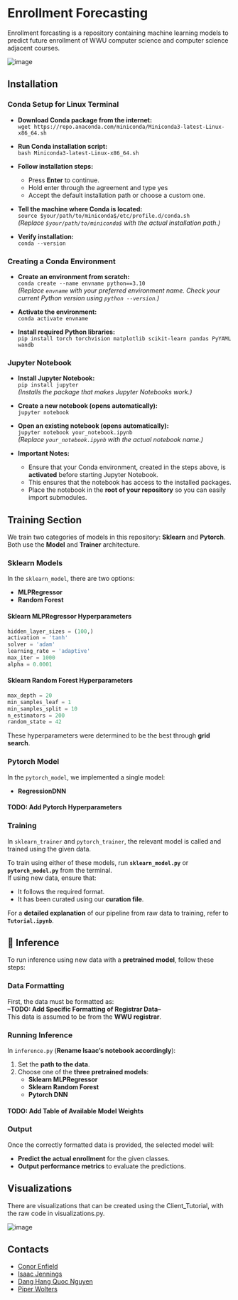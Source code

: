 # Enrollment Forecasting

Enrollment forcasting is a repository containing machine learning models to predict future enrollment of WWU computer science and computer science adjacent courses. 


![image](https://github.com/user-attachments/assets/790a74aa-7c1c-4a39-995a-fb29214cec82)

## Installation

### Conda Setup for Linux Terminal  

- **Download Conda package from the internet:**  
  `wget https://repo.anaconda.com/miniconda/Miniconda3-latest-Linux-x86_64.sh`  

- **Run Conda installation script:**  
  `bash Miniconda3-latest-Linux-x86_64.sh`  

- **Follow installation steps:**  
  - Press **Enter** to continue.  
  - Hold enter through the agreement and type yes 
  - Accept the default installation path or choose a custom one.  

- **Tell the machine where Conda is located:**  
  `source $your/path/to/miniconda$/etc/profile.d/conda.sh`  
  *(Replace `$your/path/to/miniconda$` with the actual installation path.)*  

- **Verify installation:**  
  `conda --version`  

### Creating a Conda Environment  

- **Create an environment from scratch:**  
  `conda create --name envname python==3.10`  
  *(Replace `envname` with your preferred environment name. Check your current Python version using `python --version`.)*  

- **Activate the environment:**  
  `conda activate envname`  

- **Install required Python libraries:**  
  `pip install torch torchvision matplotlib scikit-learn pandas PyYAML wandb`

### Jupyter Notebook  

- **Install Jupyter Notebook:**  
  `pip install jupyter`  
  *(Installs the package that makes Jupyter Notebooks work.)*  

- **Create a new notebook (opens automatically):**  
  `jupyter notebook`  

- **Open an existing notebook (opens automatically):**  
  `jupyter notebook your_notebook.ipynb`  
  *(Replace `your_notebook.ipynb` with the actual notebook name.)*  

- **Important Notes:**  
  - Ensure that your Conda environment, created in the steps above, is **activated** before starting Jupyter Notebook.  
  - This ensures that the notebook has access to the installed packages.  
  - Place the notebook in the **root of your repository** so you can easily import submodules.  

## Training Section  

We train two categories of models in this repository: **Sklearn** and **Pytorch**.  
Both use the **Model** and **Trainer** architecture.  

### Sklearn Models  
In the `sklearn_model`, there are two options:  
- **MLPRegressor**  
- **Random Forest**  

#### Sklearn MLPRegressor Hyperparameters  
```python
hidden_layer_sizes = (100,)
activation = 'tanh'
solver = 'adam'
learning_rate = 'adaptive'
max_iter = 1000
alpha = 0.0001
```

#### Sklearn Random Forest Hyperparameters  
```python
max_depth = 20
min_samples_leaf = 1
min_samples_split = 10
n_estimators = 200
random_state = 42
```
These hyperparameters were determined to be the best through **grid search**.  

### Pytorch Model  
In the `pytorch_model`, we implemented a single model:  
- **RegressionDNN**  

#### TODO: Add Pytorch Hyperparameters  

### Training  
In `sklearn_trainer` and `pytorch_trainer`, the relevant model is called and trained using the given data.  

To train using either of these models, run **`sklearn_model.py`** or **`pytorch_model.py`** from the terminal.  
If using new data, ensure that:  
- It follows the required format.  
- It has been curated using our **curation file**.  

For a **detailed explanation** of our pipeline from raw data to training, refer to **`Tutorial.ipynb`**.  

## 🔵 Inference

To run inference using new data with a **pretrained model**, follow these steps:  

### Data Formatting  
First, the data must be formatted as:  
**–TODO: Add Specific Formatting of Registrar Data–**  
This data is assumed to be from the **WWU registrar**.  

### Running Inference  
In `inference.py` (**Rename Isaac’s notebook accordingly**):  
1. Set the **path to the data**.  
2. Choose one of the **three pretrained models**:  
   - **Sklearn MLPRegressor**  
   - **Sklearn Random Forest**  
   - **Pytorch DNN**  

#### TODO: Add Table of Available Model Weights  

### Output  
Once the correctly formatted data is provided, the selected model will:  
- **Predict the actual enrollment** for the given classes.  
- **Output performance metrics** to evaluate the predictions.  


## Visualizations

There are visualizations that can be created using the Client_Tutorial, with the raw code in visualizations.py.

![image](https://github.com/user-attachments/assets/a866994a-a221-4b29-b945-9312f8507b65)
## Contacts

- [Conor Enfield](mailto:conore@live.com)
- [Isaac Jennings](mailto:jenningi2@wwu.edu)
- [Dang Hang Quoc Nguyen](mailto:dangn2@wwu.edu)
- [Piper Wolters](mailto:wolterp@wwu.edu)

